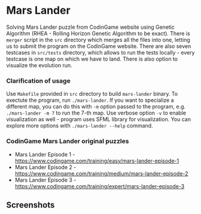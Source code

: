 # Mars Lander
Solving Mars Lander puzzle from CodinGame website using Genetic Algorithm (RHEA - Rolling Horizon Genetic Algorithm to be exact). There is `merger` script in the `src` directory which merges all the files into one, letting us to submit the program on the CodinGame website. There are also seven testcases in `src/tests` directory, which allows to run the tests locally - every testcase is one map on which we have to land. There is also option to visualize the evolution run.

### Clarification of usage
Use `Makefile` provided in `src` directory to build `mars-lander` binary. To exectute the program, run `./mars-lander`. If you want to specialize a different map, you can do this with `-m` option passed to the program, e.g. `./mars-lander -m 7` to run the 7-th map. Use verbose option `-v` to enable visualization as well - program uses SFML library for visualization. You can explore more options with `./mars-lander --help` command.

### CodinGame Mars Lander original puzzles
* Mars Lander Episode 1 - https://www.codingame.com/training/easy/mars-lander-episode-1
* Mars Lander Episode 2 - https://www.codingame.com/training/medium/mars-lander-episode-2
* Mars Lander Episode 3 - https://www.codingame.com/training/expert/mars-lander-episode-3

## Screenshots
